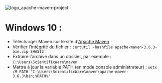 ![logo_apache-maven-project](https://user-images.githubusercontent.com/19194678/95678268-d4b79600-0bcb-11eb-9617-6c04bf7d8519.png)

# Windows 10 :
- Télécharger Maven sur le site d'[Apache Maven](https://maven.apache.org/)
- Vérifier l'intégrité du fichier : `certutil -hashfile apache-maven-3.6.3-bin.zip SHA512`
- Extraire l'archive dans un dossier, par exemple : `C:\Users\ScientificWare\maven`
- Mettre à jour la variable PATH (en mode console administrateur) : `setx /M PATH "C:\Users\ScientificWare\maven\apache-maven-3.6.3\bin;%PATH%"`